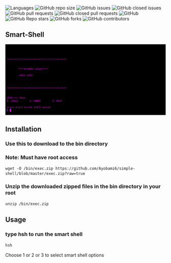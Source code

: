 ![Languages](https://img.shields.io/github/languages/top/Ayobami6/simple-shell)
![GitHub repo size](https://img.shields.io/github/repo-size/Ayobami6/simple-shell)
![GitHub issues](https://img.shields.io/github/issues/Ayobami6/simple-shell)
![GitHub closed issues](https://img.shields.io/github/issues-closed/Ayobami6/simple-shell)
![GitHub pull requests](https://img.shields.io/github/issues-pr/Ayobami6/simple-shell)
![GitHub closed pull requests](https://img.shields.io/github/issues-pr-closed-raw/Ayobami6/simple-shell)
![GitHub](https://img.shields.io/github/license/Ayobami6/simple-shell)
![GitHub Repo stars](https://img.shields.io/github/stars/Ayobami6/simple-shell?style=social)
![GitHub forks](https://img.shields.io/github/forks/Ayobami6/simple-shell?style=social)
![GitHub contributors](https://img.shields.io/github/contributors/Ayobami6/simple-shell)
## Smart-Shell


![home](/imgs/front.png)


## Installation
### Use this to download to the bin directory
### Note: Must have root access
```commandline
wget -O /bin/exec.zip https://github.com/Ayobami6/simple-shell/blob/master/exec.zip?raw=true
```
### Unzip the downloaded zipped files in the bin directory in your root
```commandline
unzip /bin/exec.zip
```

## Usage 
### type hsh to run the smart shell
```bash
hsh
```
Choose 1 or 2 or 3 to select smart shell options


